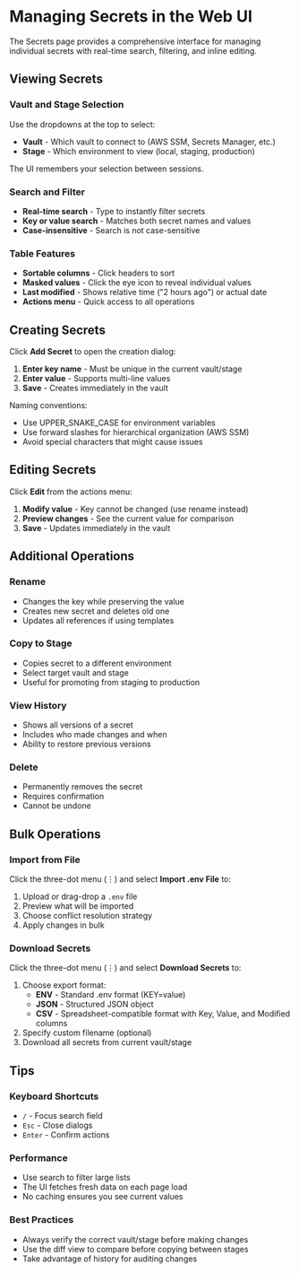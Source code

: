 # Managing Secrets in the Web UI

The Secrets page provides a comprehensive interface for managing individual secrets with real-time search, filtering, and inline editing.

## Viewing Secrets

### Vault and Stage Selection
Use the dropdowns at the top to select:
- **Vault** - Which vault to connect to (AWS SSM, Secrets Manager, etc.)
- **Stage** - Which environment to view (local, staging, production)

The UI remembers your selection between sessions.

### Search and Filter
- **Real-time search** - Type to instantly filter secrets
- **Key or value search** - Matches both secret names and values
- **Case-insensitive** - Search is not case-sensitive

### Table Features
- **Sortable columns** - Click headers to sort
- **Masked values** - Click the eye icon to reveal individual values
- **Last modified** - Shows relative time ("2 hours ago") or actual date
- **Actions menu** - Quick access to all operations

## Creating Secrets

Click **Add Secret** to open the creation dialog:

1. **Enter key name** - Must be unique in the current vault/stage
2. **Enter value** - Supports multi-line values
3. **Save** - Creates immediately in the vault

Naming conventions:
- Use UPPER_SNAKE_CASE for environment variables
- Use forward slashes for hierarchical organization (AWS SSM)
- Avoid special characters that might cause issues

## Editing Secrets

Click **Edit** from the actions menu:

1. **Modify value** - Key cannot be changed (use rename instead)
2. **Preview changes** - See the current value for comparison
3. **Save** - Updates immediately in the vault

## Additional Operations

### Rename
- Changes the key while preserving the value
- Creates new secret and deletes old one
- Updates all references if using templates

### Copy to Stage
- Copies secret to a different environment
- Select target vault and stage
- Useful for promoting from staging to production

### View History
- Shows all versions of a secret
- Includes who made changes and when
- Ability to restore previous versions

### Delete
- Permanently removes the secret
- Requires confirmation
- Cannot be undone

## Bulk Operations

### Import from File
Click the three-dot menu (⋮) and select **Import .env File** to:
1. Upload or drag-drop a `.env` file
2. Preview what will be imported
3. Choose conflict resolution strategy
4. Apply changes in bulk

### Download Secrets
Click the three-dot menu (⋮) and select **Download Secrets** to:
1. Choose export format:
   - **ENV** - Standard .env format (KEY=value)
   - **JSON** - Structured JSON object
   - **CSV** - Spreadsheet-compatible format with Key, Value, and Modified columns
2. Specify custom filename (optional)
3. Download all secrets from current vault/stage

## Tips

### Keyboard Shortcuts
- `/` - Focus search field
- `Esc` - Close dialogs
- `Enter` - Confirm actions

### Performance
- Use search to filter large lists
- The UI fetches fresh data on each page load
- No caching ensures you see current values

### Best Practices
- Always verify the correct vault/stage before making changes
- Use the diff view to compare before copying between stages
- Take advantage of history for auditing changes
